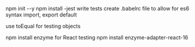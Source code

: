 npm init --y
npm install -jest
write tests
create .babelrc file to allow for es6 syntax
import, export default

use toEqual for testing objects

npm install enzyme for React testing
npm install enzyme-adapter-react-16
